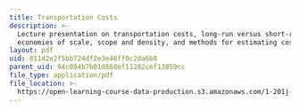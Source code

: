 ```yaml
---
title: Transportation Costs
description: >-
  Lecture presentation on transportation costs, long-run versus short-run costs,
  economies of scale, scope and density, and methods for estimating costs.
layout: pdf
uid: 811d2e2f5bb724df2e3e46ff0c2da6b8
parent_uid: 94c094b7b01d868ef11282cef13859cc
file_type: application/pdf
file_location: >-
  https://open-learning-course-data-production.s3.amazonaws.com/1-201j-transportation-systems-analysis-demand-and-economics-fall-2008/811d2e2f5bb724df2e3e46ff0c2da6b8_MIT1_201JF08_lec10.pdf
---
```

